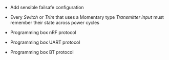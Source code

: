 * Add sensible failsafe configuration

* Every *Switch* or *Trim* that uses a Momentary type *Transmitter input* must remember their state across
power cycles

* Programming box nRF protocol
* Programming box UART protocol
* Programming box BT protocol
